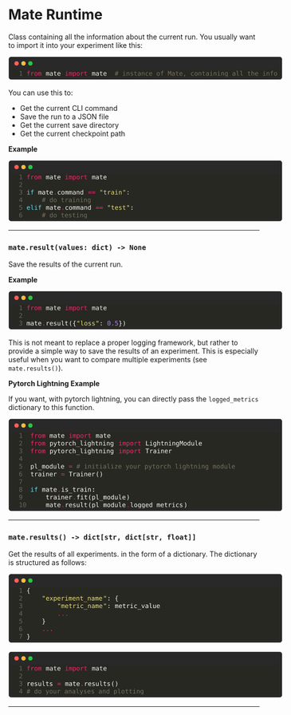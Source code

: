 
# Mate Runtime

Class containing all the information about the current run. You usually want to import it into your experiment like this:

<p align="center" style="">
    <img src="./imgs/python_de61f1f24fe60afb6f39e39e8a19fa27.svg" style="max-width:550px" alt="Your Image">
</p>

You can use this to:
- Get the current CLI command
- Save the run to a JSON file
- Get the current save directory
- Get the current checkpoint path

**Example**

<p align="center" style="">
    <img src="./imgs/python_5394662fc05f9041bd2eeb14e6f3316f.svg" style="max-width:550px" alt="Your Image">
</p>


 --- 


### `mate.result(values: dict) -> None`

Save the results of the current run.

**Example**

<p align="center" style="">
    <img src="./imgs/python_68971974bee6f7c32178807e5e3524c6.svg" style="max-width:550px" alt="Your Image">
</p>

This is not meant to replace a proper logging framework,
but rather to provide a simple way to save the results of an experiment.
This is especially useful when you want to compare multiple experiments (see `mate.results()`).

**Pytorch Lightning Example**

If you want, with pytorch lightning, you can directly pass the `logged_metrics` dictionary to this function.

<p align="center" style="">
    <img src="./imgs/python_0eeddeef797fd6a829d422195e2db94d.svg" style="max-width:550px" alt="Your Image">
</p>



 --- 

### `mate.results() -> dict[str, dict[str, float]]`

Get the results of all experiments. in the form of a dictionary.
The dictionary is structured as follows:

<p align="center" style="">
    <img src="./imgs/python_b5133ff57f74d897dc3465e4c37ef46b.svg" style="max-width:550px" alt="Your Image">
</p>

<p align="center" style="">
    <img src="./imgs/python_cb990227e65fe21658e842f17c77154c.svg" style="max-width:550px" alt="Your Image">
</p>

 --- 
